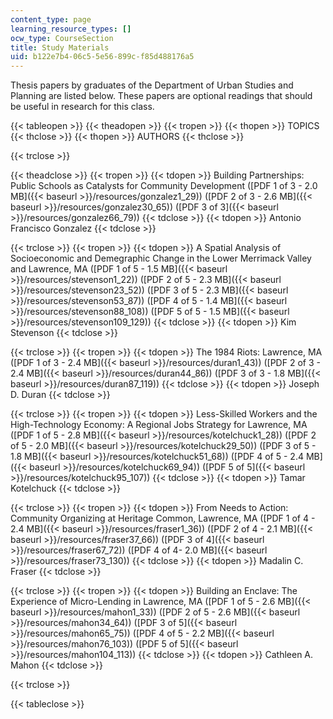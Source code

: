 ```yaml
---
content_type: page
learning_resource_types: []
ocw_type: CourseSection
title: Study Materials
uid: b122e7b4-06c5-5e56-899c-f85d488176a5
---
```


Thesis papers by graduates of the Department of Urban Studies and Planning are listed below. These papers are optional readings that should be useful in research for this class.

{{< tableopen >}}
{{< theadopen >}}
{{< tropen >}}
{{< thopen >}}
TOPICS
{{< thclose >}}
{{< thopen >}}
AUTHORS
{{< thclose >}}

{{< trclose >}}

{{< theadclose >}}
{{< tropen >}}
{{< tdopen >}}
Building Partnerships: Public Schools as Catalysts for Community Development ([PDF 1 of 3 - 2.0 MB]({{< baseurl >}}/resources/gonzalez1_29)) ([PDF 2 of 3 - 2.6 MB]({{< baseurl >}}/resources/gonzalez30_65)) ([PDF 3 of 3]({{< baseurl >}}/resources/gonzalez66_79))
{{< tdclose >}}
{{< tdopen >}}
Antonio Francisco Gonzalez
{{< tdclose >}}

{{< trclose >}}
{{< tropen >}}
{{< tdopen >}}
A Spatial Analysis of Socioeconomic and Demegraphic Change in the Lower Merrimack Valley and Lawrence, MA ([PDF 1 of 5 - 1.5 MB]({{< baseurl >}}/resources/stevenson1_22)) ([PDF 2 of 5 - 2.3 MB]({{< baseurl >}}/resources/stevenson23_52)) ([PDF 3 of 5 - 2.3 MB]({{< baseurl >}}/resources/stevenson53_87)) ([PDF 4 of 5 - 1.4 MB]({{< baseurl >}}/resources/stevenson88_108)) ([PDF 5 of 5 - 1.5 MB]({{< baseurl >}}/resources/stevenson109_129))
{{< tdclose >}}
{{< tdopen >}}
Kim Stevenson
{{< tdclose >}}

{{< trclose >}}
{{< tropen >}}
{{< tdopen >}}
The 1984 Riots: Lawrence, MA ([PDF 1 of 3 - 2.4 MB]({{< baseurl >}}/resources/duran1_43)) ([PDF 2 of 3 - 2.4 MB]({{< baseurl >}}/resources/duran44_86)) ([PDF 3 of 3 - 1.8 MB]({{< baseurl >}}/resources/duran87_119))
{{< tdclose >}}
{{< tdopen >}}
Joseph D. Duran
{{< tdclose >}}

{{< trclose >}}
{{< tropen >}}
{{< tdopen >}}
Less-Skilled Workers and the High-Technology Economy: A Regional Jobs Strategy for Lawrence, MA ([PDF 1 of 5 - 2.8 MB]({{< baseurl >}}/resources/kotelchuck1_28)) ([PDF 2 of 5 - 2.0 MB]({{< baseurl >}}/resources/kotelchuck29_50)) ([PDF 3 of 5 - 1.8 MB]({{< baseurl >}}/resources/kotelchuck51_68)) ([PDF 4 of 5 - 2.4 MB]({{< baseurl >}}/resources/kotelchuck69_94)) ([PDF 5 of 5]({{< baseurl >}}/resources/kotelchuck95_107))
{{< tdclose >}}
{{< tdopen >}}
Tamar Kotelchuck
{{< tdclose >}}

{{< trclose >}}
{{< tropen >}}
{{< tdopen >}}
From Needs to Action: Community Organizing at Heritage Common, Lawrence, MA ([PDF 1 of 4 - 2.4 MB]({{< baseurl >}}/resources/fraser1_36)) ([PDF 2 of 4 - 2.1 MB]({{< baseurl >}}/resources/fraser37_66)) ([PDF 3 of 4]({{< baseurl >}}/resources/fraser67_72)) ([PDF 4 of 4- 2.0 MB]({{< baseurl >}}/resources/fraser73_130))
{{< tdclose >}}
{{< tdopen >}}
Madalin C. Fraser
{{< tdclose >}}

{{< trclose >}}
{{< tropen >}}
{{< tdopen >}}
Building an Enclave: The Experience of Micro-Lending in Lawrence, MA ([PDF 1 of 5 - 2.6 MB]({{< baseurl >}}/resources/mahon1_33)) ([PDF 2 of 5 - 2.6 MB]({{< baseurl >}}/resources/mahon34_64)) ([PDF 3 of 5]({{< baseurl >}}/resources/mahon65_75)) ([PDF 4 of 5 - 2.2 MB]({{< baseurl >}}/resources/mahon76_103)) ([PDF 5 of 5]({{< baseurl >}}/resources/mahon104_113))
{{< tdclose >}}
{{< tdopen >}}
Cathleen A. Mahon
{{< tdclose >}}

{{< trclose >}}

{{< tableclose >}}